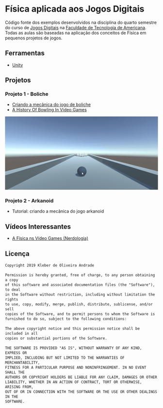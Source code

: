 # Física aplicada aos Jogos Digitais

Código fonte dos exemplos desenvolvidos na disciplina do quarto semestre do curso de [Jogos Digitais](http://www.fatec.edu.br/cursos/jogos-digitais/) na [Faculdade de Tecnologia de Americana](http://www.fatec.edu.br/). Todas as aulas são baseadas na aplicação dos conceitos de Física em pequenos projetos de jogos.

## Ferramentas
*   [Unity](https://unity3d.com/)

## Projetos

### Projeto 1 - Boliche
*   [Criando a mecânica do jogo de boliche](https://medium.com/@kleberandrade/criando-um-jogo-de-boliche-3f42964b185b?source=friends_link&sk=59955d80e98fecef135b323dfdfcffa3)
*   [A History Of Bowling In Video Games](https://kotaku.com/a-history-of-bowling-in-video-games-1832291078)

<p align="center">
  <img src="https://github.com/kleberandrade/aulas-jogos-fisica/blob/master/Screenshots/bowling.gif" width="800"/>
</p>

### Projeto 2 - Arkanoid
*   Tutorial: criando a mecânica do jogo arkanoid


## Vídeos Interessantes
*   [A Física ns Vídeo Games (Nerdologia)](https://www.youtube.com/watch?v=fuZU0HLRbWA)

## Licença

    Copyright 2019 Kleber de Oliveira Andrade
    
    Permission is hereby granted, free of charge, to any person obtaining a copy
    of this software and associated documentation files (the "Software"), to deal
    in the Software without restriction, including without limitation the rights
    to use, copy, modify, merge, publish, distribute, sublicense, and/or sell
    copies of the Software, and to permit persons to whom the Software is
    furnished to do so, subject to the following conditions:
    
    The above copyright notice and this permission notice shall be included in all
    copies or substantial portions of the Software.
    
    THE SOFTWARE IS PROVIDED "AS IS", WITHOUT WARRANTY OF ANY KIND, EXPRESS OR
    IMPLIED, INCLUDING BUT NOT LIMITED TO THE WARRANTIES OF MERCHANTABILITY,
    FITNESS FOR A PARTICULAR PURPOSE AND NONINFRINGEMENT. IN NO EVENT SHALL THE
    AUTHORS OR COPYRIGHT HOLDERS BE LIABLE FOR ANY CLAIM, DAMAGES OR OTHER
    LIABILITY, WHETHER IN AN ACTION OF CONTRACT, TORT OR OTHERWISE, ARISING FROM,
    OUT OF OR IN CONNECTION WITH THE SOFTWARE OR THE USE OR OTHER DEALINGS IN THE
    SOFTWARE.